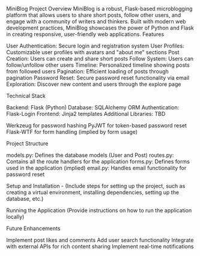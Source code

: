 MiniBlog Project
Overview
MiniBlog is a robust, Flask-based microblogging platform that allows users to share short posts, follow other users, and engage with a community of writers and thinkers. Built with modern web development practices, MiniBlog showcases the power of Python and Flask in creating responsive, user-friendly web applications.
Features

User Authentication: Secure login and registration system
User Profiles: Customizable user profiles with avatars and "about me" sections
Post Creation: Users can create and share short posts
Follow System: Users can follow/unfollow other users
Timeline: Personalized timeline showing posts from followed users
Pagination: Efficient loading of posts through pagination
Password Reset: Secure password reset functionality via email
Exploration: Discover new content and users through the explore page

Technical Stack

Backend: Flask (Python)
Database: SQLAlchemy ORM
Authentication: Flask-Login
Frontend: Jinja2 templates
Additional Libraries: TBD

Werkzeug for password hashing
PyJWT for token-based password reset
Flask-WTF for form handling (implied by form usage)



Project Structure

models.py: Defines the database models (User and Post)
routes.py: Contains all the route handlers for the application
forms.py: Defines forms used in the application (implied)
email.py: Handles email functionality for password reset

Setup and Installation - 
(Include steps for setting up the project, such as creating a virtual environment, installing dependencies, setting up the database, etc.)

Running the Application
(Provide instructions on how to run the application locally)

Future Enhancements

Implement post likes and comments
Add user search functionality
Integrate with external APIs for rich content sharing
Implement real-time notifications